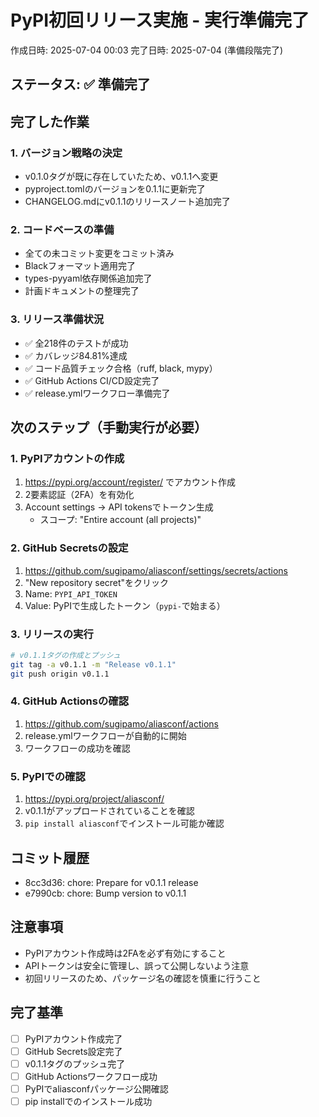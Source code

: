 # PyPI初回リリース実施 - 実行準備完了

作成日時: 2025-07-04 00:03
完了日時: 2025-07-04 (準備段階完了)

## ステータス: ✅ 準備完了

## 完了した作業

### 1. バージョン戦略の決定
- v0.1.0タグが既に存在していたため、v0.1.1へ変更
- pyproject.tomlのバージョンを0.1.1に更新完了
- CHANGELOG.mdにv0.1.1のリリースノート追加完了

### 2. コードベースの準備
- 全ての未コミット変更をコミット済み
- Blackフォーマット適用完了
- types-pyyaml依存関係追加完了
- 計画ドキュメントの整理完了

### 3. リリース準備状況
- ✅ 全218件のテストが成功
- ✅ カバレッジ84.81%達成
- ✅ コード品質チェック合格（ruff, black, mypy）
- ✅ GitHub Actions CI/CD設定完了
- ✅ release.ymlワークフロー準備完了

## 次のステップ（手動実行が必要）

### 1. PyPIアカウントの作成
1. https://pypi.org/account/register/ でアカウント作成
2. 2要素認証（2FA）を有効化
3. Account settings → API tokensでトークン生成
   - スコープ: "Entire account (all projects)"

### 2. GitHub Secretsの設定
1. https://github.com/sugipamo/aliasconf/settings/secrets/actions
2. "New repository secret"をクリック
3. Name: `PYPI_API_TOKEN`
4. Value: PyPIで生成したトークン（`pypi-`で始まる）

### 3. リリースの実行
```bash
# v0.1.1タグの作成とプッシュ
git tag -a v0.1.1 -m "Release v0.1.1"
git push origin v0.1.1
```

### 4. GitHub Actionsの確認
1. https://github.com/sugipamo/aliasconf/actions
2. release.ymlワークフローが自動的に開始
3. ワークフローの成功を確認

### 5. PyPIでの確認
1. https://pypi.org/project/aliasconf/
2. v0.1.1がアップロードされていることを確認
3. `pip install aliasconf`でインストール可能か確認

## コミット履歴
- 8cc3d36: chore: Prepare for v0.1.1 release
- e7990cb: chore: Bump version to v0.1.1

## 注意事項
- PyPIアカウント作成時は2FAを必ず有効にすること
- APIトークンは安全に管理し、誤って公開しないよう注意
- 初回リリースのため、パッケージ名の確認を慎重に行うこと

## 完了基準
- [ ] PyPIアカウント作成完了
- [ ] GitHub Secrets設定完了
- [ ] v0.1.1タグのプッシュ完了
- [ ] GitHub Actionsワークフロー成功
- [ ] PyPIでaliasconfパッケージ公開確認
- [ ] pip installでのインストール成功